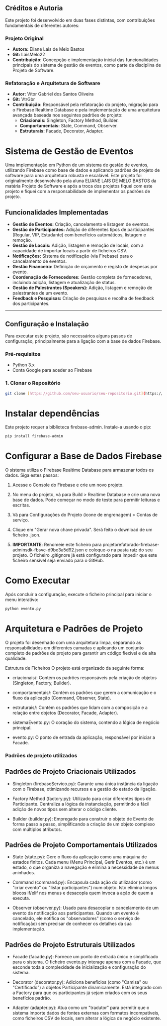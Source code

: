## Créditos e Autoria

Este projeto foi desenvolvido em duas fases distintas, com contribuições fundamentais de diferentes autores:

### Projeto Original

* **Autora:** Eliane Lais de Melo Bastos
* **Git:** LaisMelo22
* **Contribuição:** Concepção e implementação inicial das funcionalidades principais do sistema de gestão de eventos, como parte da disciplina de Projeto de Software.

### Refatoração e Arquitetura de Software

* **Autor:** Vítor Gabriel dos Santos Oliveira
* **Git:** VtrGbr
* **Contribuição:** Responsável pela refatoração do projeto, migração para o Firebase Realtime Database e pela implementação de uma arquitetura avançada baseada nos seguintes padrões de projeto:
    * **Criacionais:** Singleton, Factory Method, Builder.
    * **Comportamentais:** State, Command, Observer.
    * **Estruturais:** Facade, Decorator, Adapter.

# Sistema de Gestão de Eventos

Uma implementação em Python de um sistema de gestão de eventos, utilizando Firebase como base de dados e aplicando padrões de projeto de software para uma arquitetura robusta e escalável. 
Este projeto foi originalmente desenvolvido pela aluna ELIANE LAIS DE MELO BASTOS da matéria Projeto de Software e após a troca dos projetos fiquei com este projeto e fiquei com a responsabilidade de implementar os padrões de projeto.

## Funcionalidades Implementadas

* **Gestão de Eventos:** Criação, cancelamento e listagem de eventos.
* **Gestão de Participantes:** Adição de diferentes tipos de participantes (Regular, VIP, Estudante) com benefícios automáticos, listagem e remoção.
* **Gestão de Locais:**  Adição, listagem e remoção de locais, com a capacidade de importar locais a partir de ficheiros CSV.
* **Notificações:** Sistema de notificação (via Firebase) para o cancelamento de eventos.
* **Gestão Financeira:** Definição de orçamento e registo de despesas por evento.
* **Coordenação de Fornecedores:** Gestão completa de fornecedores, incluindo adição, listagem e atualização de status.
* **Gestão de Palestrantes (Speakers):** Adição, listagem e remoção de palestrantes de um evento.
* **Feedback e Pesquisas:** Criação de pesquisas e recolha de feedback dos participantes.

---

## Configuração e Instalação

Para executar este projeto, são necessários alguns passos de configuração, principalmente para a ligação com a base de dados Firebase.

### Pré-requisitos

* Python 3.x
* Conta Google para aceder ao Firebase

### 1. Clonar o Repositório

```bash
git clone [https://github.com/seu-usuario/seu-repositorio.git](https://github.com/seu-usuario/seu-repositorio.git) cd seu-repositorio 
```

#  Instalar dependências
Este projeto requer a biblioteca firebase-admin. Instale-a usando o pip:

```bash
pip install firebase-admin
```

# Configurar a Base de Dados Firebase

O sistema utiliza o Firebase Realtime Database para armazenar todos os dados. Siga estes passos:

1. Acesse o Console do Firebase e crie um novo projeto.

2. No menu do projeto, vá para Build > Realtime Database e crie uma nova base de dados. Pode começar no modo de teste para permitir leituras e escritas.

3. Vá para Configurações do Projeto (ícone de engrenagem) > Contas de serviço.

4. Clique em "Gerar nova chave privada". Será feito o download de um ficheiro .json.

5. **IMPORTANTE**: Renomeie este ficheiro para projetorefatorado-firebase-adminsdk-fbsvc-d9be3a5d92.json e coloque-o na pasta raiz do seu projeto. O ficheiro .gitignore já está configurado para impedir que este ficheiro sensível seja enviado para o GitHub.

# Como Executar
Após concluir a configuração, execute o ficheiro principal para iniciar o menu interativo:
```bash
python evento.py
```
# Arquitetura e Padrões de Projeto
O projeto foi desenhado com uma arquitetura limpa, separando as responsabilidades em diferentes camadas e aplicando um conjunto completo de padrões de projeto para garantir um código flexível e de alta qualidade.

Estrutura de Ficheiros
O projeto está organizado da seguinte forma:

- criacionais/: Contém os padrões responsáveis pela criação de objetos (Singleton, Factory, Builder).

- comportamentais/: Contém os padrões que gerem a comunicação e o fluxo da aplicação (Command, Observer, State).

- estruturais/: Contém os padrões que lidam com a composição e a relação entre objetos (Decorator, Facade, Adapter).

- sistemaEvento.py: O coração do sistema, contendo a lógica de negócio principal.

- evento.py: O ponto de entrada da aplicação, responsável por iniciar a Facade.

### Padrões de projeto utilizados

## Padrões de Projeto Criacionais Utilizados
- Singleton (firebaseServico.py): Garante uma única instância da ligação com o Firebase, otimizando recursos e a gestão do estado da ligação.

- Factory Method (factory.py): Utilizado para criar diferentes tipos de Participante. Centraliza a lógica de instanciação, permitindo a fácil adição de novos tipos sem alterar o código cliente.

- Builder (builder.py): Empregado para construir o objeto de Evento de forma passo a passo, simplificando a criação de um objeto complexo com múltiplos atributos.

## Padrões de Projeto Comportamentais Utilizados
- State (state.py): Gere o fluxo da aplicação como uma máquina de estados finitos. Cada menu (Menu Principal, Gerir Eventos, etc.) é um estado, o que organiza a navegação e elimina a necessidade de menus aninhados.

- Command (command.py): Encapsula cada ação do utilizador (como "criar evento" ou "listar participantes") num objeto. Isto elimina longos blocos if/elif nos menus e desacopla quem invoca a ação de quem a executa.

- Observer (observer.py): Usado para desacoplar o cancelamento de um evento da notificação aos participantes. Quando um evento é cancelado, ele notifica os "observadores" (como o serviço de notificação) sem precisar de conhecer os detalhes da sua implementação.

## Padrões de Projeto Estruturais Utilizados
- Facade (facade.py): Fornece um ponto de entrada único e simplificado para o sistema. O ficheiro evento.py interage apenas com a Facade, que esconde toda a complexidade de inicialização e configuração do sistema.

- Decorator (decorator.py): Adiciona benefícios (como "Camisa" ou "Certificado") a objetos Participante dinamicamente. Está integrado com a Factory para que os participantes já sejam criados com os seus benefícios padrão.

- Adapter (adapter.py): Atua como um "tradutor" para permitir que o sistema importe dados de fontes externas com formatos incompatíveis, como ficheiros CSV de locais, sem alterar a lógica de negócio existente.